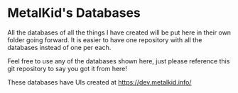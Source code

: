# MetalKid's Databases
All the databases of all the things I have created will be put here in their own folder going forward. It is easier to have one repository with all the databases instead of one per each.

Feel free to use any of the databases shown here, just please reference this git repository to say you got it from here!

These databases have UIs created at https://dev.metalkid.info/
